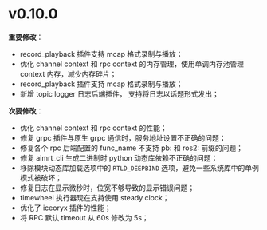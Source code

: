 # v0.10.0

**重要修改**：

- record_playback 插件支持 mcap 格式录制与播放；
- 优化 channel context 和 rpc context 的内存管理，使用单调内存池管理 context 内存，减少内存碎片；
- record_playback 插件支持 mcap 格式录制与播放；
- 新增 topic logger 日志后端插件， 支持将日志以话题形式发出；


**次要修改**：

- 优化 channel context 和 rpc context 的性能；
- 修复 grpc 插件与原生 grpc 通信时，服务地址设置不正确的问题；
- 修复各个 rpc 后端配置的 func_name 不支持 pb: 和 ros2: 前缀的问题；
- 修复 aimrt_cli 生成二进制时 python 动态库依赖不正确的问题；
- 移除模块动态库加载选项中的 `RTLD_DEEPBIND` 选项，避免一些系统库中的单例模式被破坏；
- 修复日志在显示微秒时，位宽不够导致的显示错误问题；
- timewheel 执行器现在支持使用 steady clock；
- 优化了 iceoryx 插件的性能；
- 将 RPC 默认 timeout 从 60s 修改为 5s；
